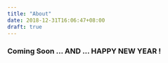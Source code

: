 ```yaml
---
title: "About"
date: 2018-12-31T16:06:47+08:00
draft: true
---
```


### Coming Soon ... AND ... HAPPY NEW YEAR !

